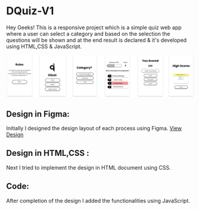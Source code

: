 # DQuiz-V1

Hey Geeks! This is a responsive project which is a simple quiz web app where a user can select a category and based on the selection the questions will be shown and at the end result is declared & it's developed using HTML,CSS & JavaScript.

![Layout](https://github.com/Md-Mudassir/DQuiz-V1/blob/master/img/mobile.jpg)

## Design in Figma:
Initially I designed the design layout of each process using Figma. [View Design](https://www.figma.com/file/FFVxDkwIRph4InKSu5Th6U/DQuiz-V1?node-id=0%3A1)

## Design in HTML,CSS :
Next I tried to implement the design in HTML document using CSS.

## Code:
After completion of the design I added the functionalities using JavaScript.
